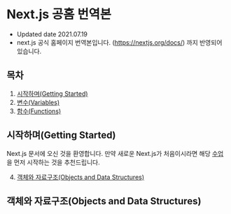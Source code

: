# Next.js 공홈 번역본

* Updated date 2021.07.19
* next.js 공식 홈페이지 번역본입니다. (https://nextjs.org/docs/)
까지 반영되어 있습니다.

## 목차
  1. [시작하며(Getting Started)](#시작하며getteing-started)
  2. [변수(Variables)](#변수variables)
  3. [함수(Functions)](#함수functions)


## **시작하며(Getting Started)**
Next.js 문서에 오신 것을 환영합니다.
만약 새로운 Next.js가 처음이시라면 해당 [수업](https://nextjs.org/learn/basics/create-nextjs-app)을 먼저 시작하는 것을 추천드립니다.



  4. [객체와 자료구조(Objects and Data Structures)](#객체와-자료구조objects-and-data-structures)
## **객체와 자료구조(Objects and Data Structures)**